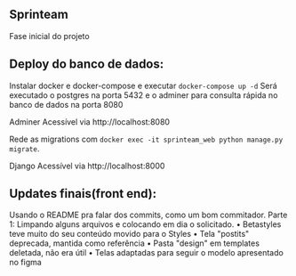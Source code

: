 ## Sprinteam

Fase inicial do projeto

##  Deploy do banco de dados:

Instalar docker e docker-compose e executar `docker-compose up -d`
Será executado o postgres na porta 5432 e o adminer para consulta rápida no banco de dados na porta 8080

Adminer Acessível via http://localhost:8080

Rede as migrations com `docker exec -it sprinteam_web python manage.py migrate`.

Django Acessível via http://localhost:8000

## Updates finais(front end):

Usando o README pra falar dos commits, como um bom commitador.
Parte 1: Limpando alguns arquivos e colocando em dia o solicitado.
    • Betastyles teve muito do seu conteúdo movido para o Styles
    • Tela "postits" deprecada, mantida como referência 
    • Pasta "design" em templates deletada, não era útil
    • Telas adaptadas para seguir o modelo apresentado no figma